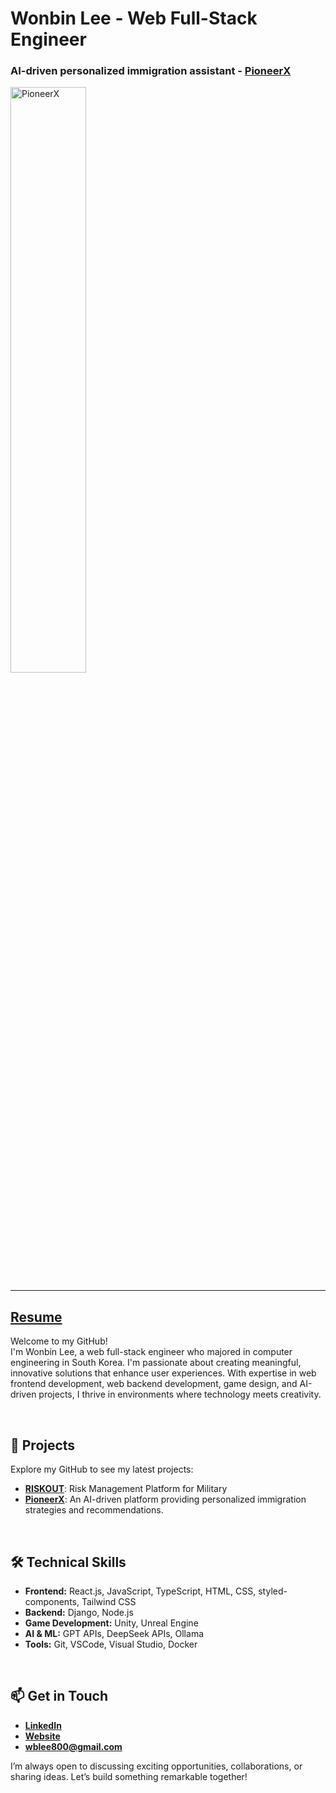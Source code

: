 # Wonbin Lee - Web Full-Stack Engineer

### AI-driven personalized immigration assistant - [PioneerX](https://pioneerx.ca) 
<a>
  <img src="https://github.com/user-attachments/assets/6c0d6e30-7b27-473b-beb9-284331287f8e" alt="PioneerX" style="width:49%;">
</a>

---

## [Resume](https://docs.google.com/document/d/10ZeLIKIJMjlI3UOuUhqHkZJmXVY_pb2C/edit?usp=sharing&ouid=102868772148828457417&rtpof=true&sd=true)
Welcome to my GitHub! <br>
I'm Wonbin Lee, a web full-stack engineer who majored in computer engineering in South Korea.
I'm passionate about creating meaningful, innovative solutions that enhance user experiences. With expertise in web frontend development, web backend development, game design, and AI-driven projects, I thrive in environments where technology meets creativity.

<br>

## 🚀 Projects

Explore my GitHub to see my latest projects:

- [**RISKOUT**](https://github.com/osamhack2021/ai_web_RISKOUT_BTS): Risk Management Platform for Military
- [**PioneerX**](https://github.com/wblee800/PioneerX): An AI-driven platform providing personalized immigration strategies and recommendations.

<br>

## 🛠️ Technical Skills

- **Frontend:** React.js, JavaScript, TypeScript, HTML, CSS, styled-components, Tailwind CSS
- **Backend:** Django, Node.js
- **Game Development:** Unity, Unreal Engine
- **AI & ML:** GPT APIs, DeepSeek APIs, Ollama
- **Tools:** Git, VSCode, Visual Studio, Docker

<br>

## 📫 Get in Touch

- **[LinkedIn](https://linkedin.com/in/wblee800)**
- **[Website](https://wblee.space)**
- **[wblee800@gmail.com](mailto:wblee800@gmail.com)**

I’m always open to discussing exciting opportunities, collaborations, or sharing ideas. Let’s build something remarkable together!
